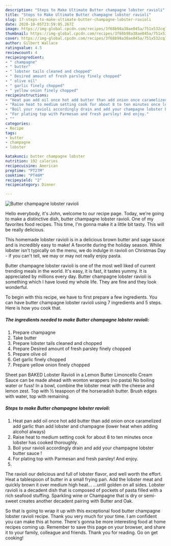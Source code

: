 ```yaml
---
description: "Steps to Make Ultimate Butter champagne lobster ravioli"
title: "Steps to Make Ultimate Butter champagne lobster ravioli"
slug: 17-steps-to-make-ultimate-butter-champagne-lobster-ravioli
date: 2020-10-05T23:59:05.267Z
image: https://img-global.cpcdn.com/recipes/3f68b98a38ae045a/751x532cq70/butter-champagne-lobster-ravioli-recipe-main-photo.jpg
thumbnail: https://img-global.cpcdn.com/recipes/3f68b98a38ae045a/751x532cq70/butter-champagne-lobster-ravioli-recipe-main-photo.jpg
cover: https://img-global.cpcdn.com/recipes/3f68b98a38ae045a/751x532cq70/butter-champagne-lobster-ravioli-recipe-main-photo.jpg
author: Gilbert Wallace
ratingvalue: 4.5
reviewcount: 4
recipeingredient:
- " champagne"
- " butter"
- " lobster tails cleaned and chopped"
- " Desired amount of fresh parsley finely chopped"
- " olive oil"
- " garlic finely chopped"
- " yellow onion finely chopped"
recipeinstructions:
- "Heat pan add oil once hot add butter than add onion once caramelized add garlic than add lobster and champagne (lower heat when adding alcohol always)"
- "Raise heat to medium setting cook for about 8 to ten minutes once lobster has cooked thoroughly."
- "Boil your ravioli accordingly drain and add your champagne lobster butter sauce !"
- "For plating top with Parmesan and fresh parsley! And enjoy."
- ""
categories:
- Recipe
tags:
- butter
- champagne
- lobster

katakunci: butter champagne lobster 
nutrition: 192 calories
recipecuisine: American
preptime: "PT27M"
cooktime: "PT46M"
recipeyield: "2"
recipecategory: Dinner

---
```



![Butter champagne lobster ravioli](https://img-global.cpcdn.com/recipes/3f68b98a38ae045a/751x532cq70/butter-champagne-lobster-ravioli-recipe-main-photo.jpg)

Hello everybody, it's John, welcome to our recipe page. Today, we're going to make a distinctive dish, butter champagne lobster ravioli. One of my favorites food recipes. This time, I'm gonna make it a little bit tasty. This will be really delicious.

This homemade lobster ravioli is in a delicious brown butter and sage sauce and is incredibly easy to make! A favorite during the holiday season. While lobster isn&#39;t typically on the menu, we do indulge in ravioli on Christmas Day - if you can&#39;t tell, we may or may not really enjoy pasta.

Butter champagne lobster ravioli is one of the most well liked of current trending meals in the world. It's easy, it is fast, it tastes yummy. It is appreciated by millions every day. Butter champagne lobster ravioli is something which I have loved my whole life. They are fine and they look wonderful.


To begin with this recipe, we have to first prepare a few ingredients. You can have butter champagne lobster ravioli using 7 ingredients and 5 steps. Here is how you cook that.

<!--inarticleads1-->

##### The ingredients needed to make Butter champagne lobster ravioli:

1. Prepare  champagne
1. Take  butter
1. Prepare  lobster tails cleaned and chopped
1. Prepare  Desired amount of fresh parsley finely chopped
1. Prepare  olive oil
1. Get  garlic finely chopped
1. Prepare  yellow onion finely chopped


Sheet pan BAKED Lobster Ravioli in a Lemon Butter Limoncello Cream Sauce can be made ahead with wonton wrappers (no pasta) No boiling water or fuss! In a bowl, combine the lobster meat with the cheese and lemon zest. Top with ½ teaspoon of the horseradish butter. Brush edges with water, top with remaining. 

<!--inarticleads2-->

##### Steps to make Butter champagne lobster ravioli:

1. Heat pan add oil once hot add butter than add onion once caramelized add garlic than add lobster and champagne (lower heat when adding alcohol always)
1. Raise heat to medium setting cook for about 8 to ten minutes once lobster has cooked thoroughly.
1. Boil your ravioli accordingly drain and add your champagne lobster butter sauce !
1. For plating top with Parmesan and fresh parsley! And enjoy.
1. 


The ravioli our delicious and full of lobster flavor, and well worth the effort. Heat a tablespoon of butter in a small frying pan. Add the lobster meat and quickly brown it over medium high heat… …until golden on all sides. Lobster ravioli is a decadent dish that is composed of pockets of pasta filled with a rich seafood stuffing. Sparkling wine or Champagne that is dry or semi-sweet creates another decadent pairing with Butter and Oak. 

So that is going to wrap it up with this exceptional food butter champagne lobster ravioli recipe. Thank you very much for your time. I am confident you can make this at home. There's gonna be more interesting food at home recipes coming up. Remember to save this page on your browser, and share it to your family, colleague and friends. Thank you for reading. Go on get cooking!
